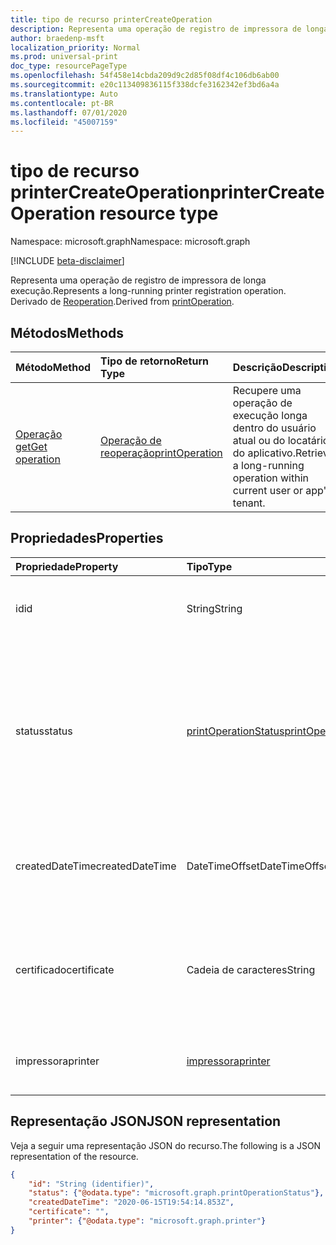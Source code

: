```yaml
---
title: tipo de recurso printerCreateOperation
description: Representa uma operação de registro de impressora de longa execução. Derivado de reoperation.
author: braedenp-msft
localization_priority: Normal
ms.prod: universal-print
doc_type: resourcePageType
ms.openlocfilehash: 54f458e14cbda209d9c2d85f08df4c106db6ab00
ms.sourcegitcommit: e20c113409836115f338dcfe3162342ef3bd6a4a
ms.translationtype: Auto
ms.contentlocale: pt-BR
ms.lasthandoff: 07/01/2020
ms.locfileid: "45007159"
---
```

# <a name="printercreateoperation-resource-type"></a><span data-ttu-id="69f4f-104">tipo de recurso printerCreateOperation</span><span class="sxs-lookup"><span data-stu-id="69f4f-104">printerCreateOperation resource type</span></span>

<span data-ttu-id="69f4f-105">Namespace: microsoft.graph</span><span class="sxs-lookup"><span data-stu-id="69f4f-105">Namespace: microsoft.graph</span></span>

[!INCLUDE [beta-disclaimer](../../includes/beta-disclaimer.md)]

<span data-ttu-id="69f4f-106">Representa uma operação de registro de impressora de longa execução.</span><span class="sxs-lookup"><span data-stu-id="69f4f-106">Represents a long-running printer registration operation.</span></span> <span data-ttu-id="69f4f-107">Derivado de [Reoperation](printoperation.md).</span><span class="sxs-lookup"><span data-stu-id="69f4f-107">Derived from [printOperation](printoperation.md).</span></span>

## <a name="methods"></a><span data-ttu-id="69f4f-108">Métodos</span><span class="sxs-lookup"><span data-stu-id="69f4f-108">Methods</span></span>

| <span data-ttu-id="69f4f-109">Método</span><span class="sxs-lookup"><span data-stu-id="69f4f-109">Method</span></span>       | <span data-ttu-id="69f4f-110">Tipo de retorno</span><span class="sxs-lookup"><span data-stu-id="69f4f-110">Return Type</span></span> | <span data-ttu-id="69f4f-111">Descrição</span><span class="sxs-lookup"><span data-stu-id="69f4f-111">Description</span></span> |
|:-------------|:------------|:------------|
| [<span data-ttu-id="69f4f-112">Operação get</span><span class="sxs-lookup"><span data-stu-id="69f4f-112">Get operation</span></span>](../api/printoperation-get.md) | [<span data-ttu-id="69f4f-113">Operação de reoperação</span><span class="sxs-lookup"><span data-stu-id="69f4f-113">printOperation</span></span>](printoperation.md) | <span data-ttu-id="69f4f-114">Recupere uma operação de execução longa dentro do usuário atual ou do locatário do aplicativo.</span><span class="sxs-lookup"><span data-stu-id="69f4f-114">Retrieve a long-running operation within current user or app's tenant.</span></span> |

## <a name="properties"></a><span data-ttu-id="69f4f-115">Propriedades</span><span class="sxs-lookup"><span data-stu-id="69f4f-115">Properties</span></span>
| <span data-ttu-id="69f4f-116">Propriedade</span><span class="sxs-lookup"><span data-stu-id="69f4f-116">Property</span></span>     | <span data-ttu-id="69f4f-117">Tipo</span><span class="sxs-lookup"><span data-stu-id="69f4f-117">Type</span></span>        | <span data-ttu-id="69f4f-118">Descrição</span><span class="sxs-lookup"><span data-stu-id="69f4f-118">Description</span></span> |
|:-------------|:------------|:------------|
|<span data-ttu-id="69f4f-119">id</span><span class="sxs-lookup"><span data-stu-id="69f4f-119">id</span></span>|<span data-ttu-id="69f4f-120">String</span><span class="sxs-lookup"><span data-stu-id="69f4f-120">String</span></span>|<span data-ttu-id="69f4f-121">O identificador da operação.</span><span class="sxs-lookup"><span data-stu-id="69f4f-121">The operation's identifier.</span></span> <span data-ttu-id="69f4f-122">Somente leitura.</span><span class="sxs-lookup"><span data-stu-id="69f4f-122">Read-only.</span></span>|
|<span data-ttu-id="69f4f-123">status</span><span class="sxs-lookup"><span data-stu-id="69f4f-123">status</span></span>|[<span data-ttu-id="69f4f-124">printOperationStatus</span><span class="sxs-lookup"><span data-stu-id="69f4f-124">printOperationStatus</span></span>](printoperationstatus.md)|<span data-ttu-id="69f4f-125">O status da operação de registro.</span><span class="sxs-lookup"><span data-stu-id="69f4f-125">The status of the registration operation.</span></span> <span data-ttu-id="69f4f-126">Contém o andamento da operação e se ela foi concluída com êxito.</span><span class="sxs-lookup"><span data-stu-id="69f4f-126">Contains the operation's progress and whether it completed successfully.</span></span> <span data-ttu-id="69f4f-127">Somente leitura.</span><span class="sxs-lookup"><span data-stu-id="69f4f-127">Read-only.</span></span>|
|<span data-ttu-id="69f4f-128">createdDateTime</span><span class="sxs-lookup"><span data-stu-id="69f4f-128">createdDateTime</span></span>|<span data-ttu-id="69f4f-129">DateTimeOffset</span><span class="sxs-lookup"><span data-stu-id="69f4f-129">DateTimeOffset</span></span>|<span data-ttu-id="69f4f-130">O DateTimeOffset quando a operação foi criada.</span><span class="sxs-lookup"><span data-stu-id="69f4f-130">The DateTimeOffset when the operation was created.</span></span> <span data-ttu-id="69f4f-131">Somente leitura.</span><span class="sxs-lookup"><span data-stu-id="69f4f-131">Read-only.</span></span>|
|<span data-ttu-id="69f4f-132">certificado</span><span class="sxs-lookup"><span data-stu-id="69f4f-132">certificate</span></span>|<span data-ttu-id="69f4f-133">Cadeia de caracteres</span><span class="sxs-lookup"><span data-stu-id="69f4f-133">String</span></span>|<span data-ttu-id="69f4f-134">O certificado assinado criado durante o processo de registro.</span><span class="sxs-lookup"><span data-stu-id="69f4f-134">The signed certificate created during the registration process.</span></span> <span data-ttu-id="69f4f-135">Somente leitura.</span><span class="sxs-lookup"><span data-stu-id="69f4f-135">Read-only.</span></span>|
|<span data-ttu-id="69f4f-136">impressora</span><span class="sxs-lookup"><span data-stu-id="69f4f-136">printer</span></span>|[<span data-ttu-id="69f4f-137">impressora</span><span class="sxs-lookup"><span data-stu-id="69f4f-137">printer</span></span>](printer.md)|<span data-ttu-id="69f4f-138">A entidade de impressora criada.</span><span class="sxs-lookup"><span data-stu-id="69f4f-138">The created printer entity.</span></span> <span data-ttu-id="69f4f-139">Somente leitura.</span><span class="sxs-lookup"><span data-stu-id="69f4f-139">Read-only.</span></span>|

## <a name="json-representation"></a><span data-ttu-id="69f4f-140">Representação JSON</span><span class="sxs-lookup"><span data-stu-id="69f4f-140">JSON representation</span></span>

<span data-ttu-id="69f4f-141">Veja a seguir uma representação JSON do recurso.</span><span class="sxs-lookup"><span data-stu-id="69f4f-141">The following is a JSON representation of the resource.</span></span>

<!-- {
  "blockType": "resource",
  "optionalProperties": [

  ],
  "@odata.type": "microsoft.graph.printerCreateOperation",
  "keyProperty": "id",
  "baseType":"microsoft.graph.entity"
}-->

```json
{
    "id": "String (identifier)",
    "status": {"@odata.type": "microsoft.graph.printOperationStatus"},
    "createdDateTime": "2020-06-15T19:54:14.853Z",
    "certificate": "",
    "printer": {"@odata.type": "microsoft.graph.printer"}
}

```

<!-- uuid: 8fcb5dbc-d5aa-4681-8e31-b001d5168d79
2015-10-25 14:57:30 UTC -->
<!-- {
  "type": "#page.annotation",
  "description": "printerCreateOperation resource",
  "keywords": "",
  "section": "documentation",
  "tocPath": ""
}-->